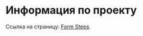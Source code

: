 # Информация по проекту

Ссылка на страницу: [Form Steps](https://artyomzolotykh.github.io/homeworks-forms-steps/index.html).
